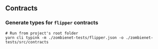 ## Contracts

### Generate types for `flipper` contracts
```shell
# Run from project's root folder
yarn cli typink -m ./zombienet-tests/flipper.json -o ./zombienet-tests/src/contracts
```
